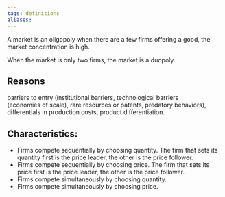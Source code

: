 ```yaml
---
tags: definitions 
aliases:
---
```

A market is an oligopoly when there are a few firms offering a good, the market concentration is high. 

When the market is only two firms, the market is a duopoly. 

## Reasons
barriers to entry (institutional barriers, technological barriers  
(economies of scale), rare resources or patents, predatory behaviors),  
differentials in production costs, product differentiation.  

## Characteristics:  
- Firms compete sequentially by choosing quantity. The firm that sets its quantity first is the price leader, the other is the price follower.  
- Firms compete sequentially by choosing price. The firm that sets its price first is the price leader, the other is the price follower.  
- Firms compete simultaneously by choosing quantity.  
- Firms compete simultaneously by choosing price.
